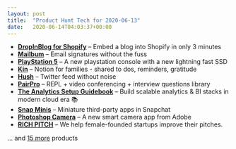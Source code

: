 ```yaml
---
layout: post
title:  "Product Hunt Tech for 2020-06-13"
date:   2020-06-14T04:03:37+00:00
---
```


* **[DropInBlog for Shopify](https://www.producthunt.com/posts/dropinblog-for-shopify?utm_campaign=producthunt-api&utm_medium=api-v2&utm_source=Application%3A+Daily+Digest+RSS+v2+%28ID%3A+29748%29)** – Embed a blog into Shopify in only 3 minutes
* **[Mailbum](https://www.producthunt.com/posts/mailbum?utm_campaign=producthunt-api&utm_medium=api-v2&utm_source=Application%3A+Daily+Digest+RSS+v2+%28ID%3A+29748%29)** – Email signatures without the fuss
* **[PlayStation 5](https://www.producthunt.com/posts/playstation-5?utm_campaign=producthunt-api&utm_medium=api-v2&utm_source=Application%3A+Daily+Digest+RSS+v2+%28ID%3A+29748%29)** – A new playstation console with a new lightning fast SSD
* **[Kin](https://www.producthunt.com/posts/kin-83ca4f8a-6ac9-4f9c-ba8b-02a2aed22e76?utm_campaign=producthunt-api&utm_medium=api-v2&utm_source=Application%3A+Daily+Digest+RSS+v2+%28ID%3A+29748%29)** – Notion for families - shared to dos, reminders, gratitude
* **[Hush](https://www.producthunt.com/posts/hush-4?utm_campaign=producthunt-api&utm_medium=api-v2&utm_source=Application%3A+Daily+Digest+RSS+v2+%28ID%3A+29748%29)** – Twitter feed without noise
* **[PairPro](https://www.producthunt.com/posts/pairpro?utm_campaign=producthunt-api&utm_medium=api-v2&utm_source=Application%3A+Daily+Digest+RSS+v2+%28ID%3A+29748%29)** – REPL + video conferencing + interview questions library
* **[The Analytics Setup Guidebook](https://www.producthunt.com/posts/the-analytics-setup-guidebook?utm_campaign=producthunt-api&utm_medium=api-v2&utm_source=Application%3A+Daily+Digest+RSS+v2+%28ID%3A+29748%29)** – Build scalable analytics & BI stacks in modern cloud era 📚
* **[Snap Minis](https://www.producthunt.com/posts/snap-minis?utm_campaign=producthunt-api&utm_medium=api-v2&utm_source=Application%3A+Daily+Digest+RSS+v2+%28ID%3A+29748%29)** – Miniature third-party apps in Snapchat
* **[Photoshop Camera](https://www.producthunt.com/posts/photoshop-camera?utm_campaign=producthunt-api&utm_medium=api-v2&utm_source=Application%3A+Daily+Digest+RSS+v2+%28ID%3A+29748%29)** – A new smart camera app from Adobe
* **[RICH PITCH](https://www.producthunt.com/posts/rich-pitch?utm_campaign=producthunt-api&utm_medium=api-v2&utm_source=Application%3A+Daily+Digest+RSS+v2+%28ID%3A+29748%29)** – We help female-founded startups improve their pitches.

… and [15 more](https://www.producthunt.com/tech) products